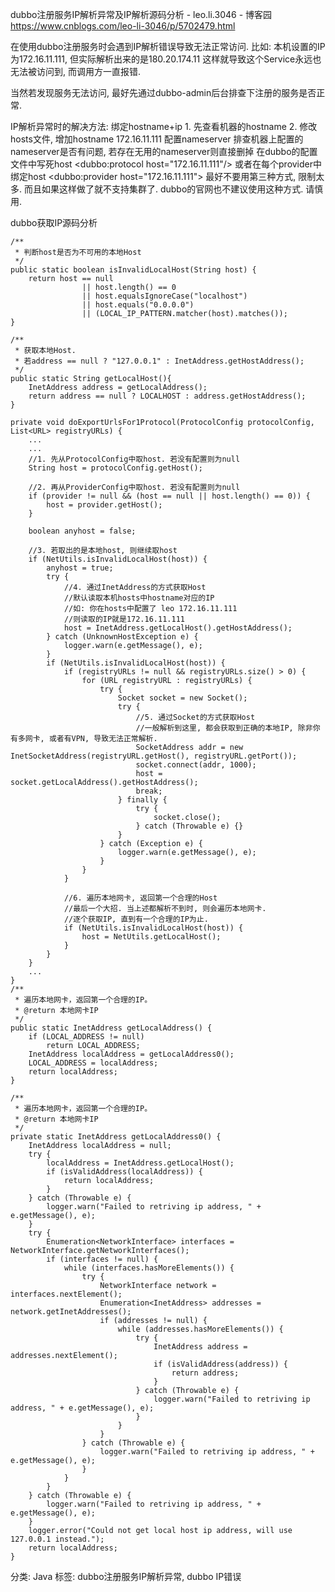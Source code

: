 dubbo注册服务IP解析异常及IP解析源码分析 - leo.li.3046 - 博客园 https://www.cnblogs.com/leo-li-3046/p/5702479.html

在使用dubbo注册服务时会遇到IP解析错误导致无法正常访问.
比如: 本机设置的IP为172.16.11.111, 但实际解析出来的是180.20.174.11
这样就导致这个Service永远也无法被访问到, 而调用方一直报错.

当然若发现服务无法访问, 最好先通过dubbo-admin后台排查下注册的服务是否正常.

IP解析异常时的解决方法:
绑定hostname+ip
    1. 先查看机器的hostname
    2. 修改hosts文件, 增加hostname 172.16.11.111
配置nameserver
    排查机器上配置的nameserver是否有问题, 若存在无用的nameserver则直接删掉
在dubbo的配置文件中写死host
    <dubbo:protocol host="172.16.11.111"/>
    或者在每个provider中绑定host
    <dubbo:provider host="172.16.11.111">
最好不要用第三种方式, 限制太多. 而且如果这样做了就不支持集群了.
dubbo的官网也不建议使用这种方式. 请慎用.

dubbo获取IP源码分析

    /**
     * 判断host是否为不可用的本地Host
     */
    public static boolean isInvalidLocalHost(String host) {
        return host == null 
                    || host.length() == 0
                    || host.equalsIgnoreCase("localhost")
                    || host.equals("0.0.0.0")
                    || (LOCAL_IP_PATTERN.matcher(host).matches());
    }

    /**
     * 获取本地Host.
     * 若address == null ? "127.0.0.1" : InetAddress.getHostAddress();
     */
    public static String getLocalHost(){
        InetAddress address = getLocalAddress();
        return address == null ? LOCALHOST : address.getHostAddress();
    }

    private void doExportUrlsFor1Protocol(ProtocolConfig protocolConfig, List<URL> registryURLs) {
        ...
        ...
        //1. 先从ProtocolConfig中取host. 若没有配置则为null
        String host = protocolConfig.getHost();

        //2. 再从ProviderConfig中取host. 若没有配置则为null
        if (provider != null && (host == null || host.length() == 0)) {
            host = provider.getHost();
        }

        boolean anyhost = false;

        //3. 若取出的是本地host, 则继续取host
        if (NetUtils.isInvalidLocalHost(host)) {
            anyhost = true;
            try {
                //4. 通过InetAddress的方式获取Host
                //默认读取本机hosts中hostname对应的IP
                //如: 你在hosts中配置了 leo 172.16.11.111
                //则读取的IP就是172.16.11.111
                host = InetAddress.getLocalHost().getHostAddress();
            } catch (UnknownHostException e) {
                logger.warn(e.getMessage(), e);
            }
            if (NetUtils.isInvalidLocalHost(host)) {
                if (registryURLs != null && registryURLs.size() > 0) {
                    for (URL registryURL : registryURLs) {
                        try {
                            Socket socket = new Socket();
                            try {
                                //5. 通过Socket的方式获取Host
                                //一般解析到这里, 都会获取到正确的本地IP, 除非你有多网卡, 或者有VPN, 导致无法正常解析.
                                SocketAddress addr = new InetSocketAddress(registryURL.getHost(), registryURL.getPort());
                                socket.connect(addr, 1000);
                                host = socket.getLocalAddress().getHostAddress();
                                break;
                            } finally {
                                try {
                                    socket.close();
                                } catch (Throwable e) {}
                            }
                        } catch (Exception e) {
                            logger.warn(e.getMessage(), e);
                        }
                    }
                }

                //6. 遍历本地网卡, 返回第一个合理的Host
                //最后一个大招. 当上述都解析不到时, 则会遍历本地网卡.
                //逐个获取IP, 直到有一个合理的IP为止.
                if (NetUtils.isInvalidLocalHost(host)) {
                    host = NetUtils.getLocalHost();
                }
            }
        }
        ...
    }
    /**
     * 遍历本地网卡，返回第一个合理的IP。
     * @return 本地网卡IP
     */
    public static InetAddress getLocalAddress() {
        if (LOCAL_ADDRESS != null)
            return LOCAL_ADDRESS;
        InetAddress localAddress = getLocalAddress0();
        LOCAL_ADDRESS = localAddress;
        return localAddress;
    }

    /**
     * 遍历本地网卡，返回第一个合理的IP。
     * @return 本地网卡IP
     */
    private static InetAddress getLocalAddress0() {
        InetAddress localAddress = null;
        try {
            localAddress = InetAddress.getLocalHost();
            if (isValidAddress(localAddress)) {
                return localAddress;
            }
        } catch (Throwable e) {
            logger.warn("Failed to retriving ip address, " + e.getMessage(), e);
        }
        try {
            Enumeration<NetworkInterface> interfaces = NetworkInterface.getNetworkInterfaces();
            if (interfaces != null) {
                while (interfaces.hasMoreElements()) {
                    try {
                        NetworkInterface network = interfaces.nextElement();
                        Enumeration<InetAddress> addresses = network.getInetAddresses();
                        if (addresses != null) {
                            while (addresses.hasMoreElements()) {
                                try {
                                    InetAddress address = addresses.nextElement();
                                    if (isValidAddress(address)) {
                                        return address;
                                    }
                                } catch (Throwable e) {
                                    logger.warn("Failed to retriving ip address, " + e.getMessage(), e);
                                }
                            }
                        }
                    } catch (Throwable e) {
                        logger.warn("Failed to retriving ip address, " + e.getMessage(), e);
                    }
                }
            }
        } catch (Throwable e) {
            logger.warn("Failed to retriving ip address, " + e.getMessage(), e);
        }
        logger.error("Could not get local host ip address, will use 127.0.0.1 instead.");
        return localAddress;
    }
分类: Java
标签: dubbo注册服务IP解析异常, dubbo IP错误